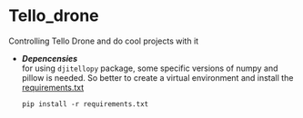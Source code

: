 # Tello_drone
Controlling Tello Drone and do cool projects with it

+ ***Depencensies***\
    for using `djitellopy` package, some specific versions of numpy and pillow is needed. So better to create a virtual environment and install the [requirements.txt](./requirements.txt)

    ```shell
    pip install -r requirements.txt
    ```

